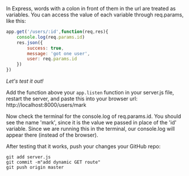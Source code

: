 In Express, words with a colon in front of them in the url are treated as variables. You can access the value of each variable through req.params, like this:
```javascript 
app.get('/users/:id',function(req,res){
	console.log(req.params.id)
	res.json({
		success: true,
		message: 'got one user',
		user: req.params.id
	})
})
```

_Let's test it out!_

Add the function above your `app.listen` function in your server.js file, restart the server, and paste this into your browser url: http://localhost:8000/users/mark

Now check the terminal for the console.log of req.params.id. You should see the name 'mark', since it is the value we passed in place of the 'id' variable. Since we are running this in the terminal, our console.log will appear there (instead of the browser).

After testing that it works, push your changes your GitHub repo:
```
git add server.js
git commit -m"add dynamic GET route"
git push origin master
```

